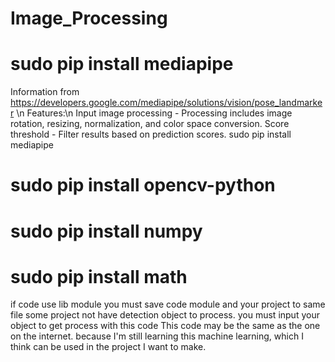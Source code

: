 # Image_Processing
# sudo pip install mediapipe
Information from https://developers.google.com/mediapipe/solutions/vision/pose_landmarker \n
Features:\n
Input image processing - Processing includes image rotation, resizing, normalization, and color space conversion.
Score threshold - Filter results based on prediction scores.
    sudo pip install mediapipe

# sudo pip install opencv-python
# sudo pip install numpy
# sudo pip install math
if code use lib module you must save code module and your project to same file
some project not have detection object to process. you must input your object to get process with this code
This code may be the same as the one on the internet. because I'm still learning this machine learning, which I think can be used in the project I want to make.
